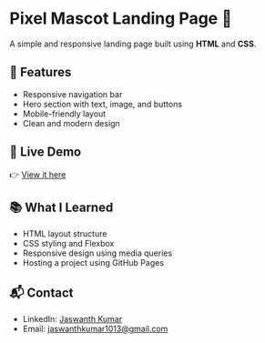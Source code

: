 # Pixel Mascot Landing Page 🚀

A simple and responsive landing page built using **HTML** and **CSS**.

## 🔹 Features
- Responsive navigation bar
- Hero section with text, image, and buttons
- Mobile-friendly layout
- Clean and modern design

## 🔗 Live Demo
👉 [View it here](https://jaswanth1013.github.io/pixel-landing/)

## 📚 What I Learned
- HTML layout structure
- CSS styling and Flexbox
- Responsive design using media queries
- Hosting a project using GitHub Pages

## 📬 Contact
- LinkedIn: [Jaswanth Kumar](https://www.linkedin.com/in/jaswanth-kumar-petrum-6a47432a1)
- Email: jaswanthkumar1013@gmail.com
